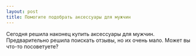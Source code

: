 ```yaml
---
layout: post 
title: Помогите подобрать аксессуары для мужчин 
--- 
```

Сегодня решила наконец купить аксессуары для мужчин. Предварительно решила поискать отзывы, но их очень мало. Может вы что-то посоветуете?